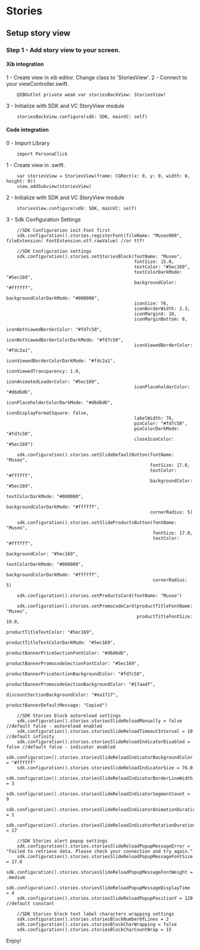 # Stories
## Setup story view
### Step 1 - Add story view to your screen.
#### Xib integration
1 - Create view in xib editor. Change class to 'StoriesView'. 
2 - Connect to your viewController.swift. 

        @IBOutlet private weak var storiesBackView: StoriesView!
    
3 - Initialize with SDK and VC StoryView module
    
        storiesBackView.configure(sdk: SDK, mainVC: self)
    
#### Code integration
0 - Import Library
    
        import PersonaClick

1 - Create view in .swift.

        var storiesView = StoriesView(frame: CGRect(x: 0, y: 0, width: 0, height: 0))
        view.addSubview(storiesView)

2 - Initialize with SDK and VC StoryView module
    
        storiesView.configure(sdk: SDK, mainVC: self)
    
3 - Sdk Configuration Settings

        //SDK Configuration init Font first
        sdk.configuration().stories.registerFont(fileName: "Museo900", fileExtension: FontExtension.otf.rawValue) //or ttf!

        //SDK Configuration settings
        sdk.configuration().stories.setStoriesBlock(fontName: "Museo",
                                                    fontSize: 15.0,
                                                    textColor: "#5ec169",
                                                    textColorDarkMode: "#5ec169",
                                                    backgroundColor: "#ffffff",
                                                    backgroundColorDarkMode: "#000000",
                                                    iconSize: 76,
                                                    iconBorderWidth: 2.3,
                                                    iconMarginX: 18,
                                                    iconMarginBottom: 8,
                                                    iconNotViewedBorderColor: "#fd7c50",
                                                    iconNotViewedBorderColorDarkMode: "#fd7c50",
                                                    iconViewedBorderColor: "#fdc2a1",
                                                    iconViewedBorderColorDarkMode: "#fdc2a1",
                                                    iconViewedTransparency: 1.0,
                                                    iconAnimatedLoaderColor: "#5ec169",
                                                    iconPlaceholderColor: "#d6d6d6",
                                                    iconPlaceholderColorDarkMode: "#d6d6d6",
                                                    iconDisplayFormatSquare: false,
                                                    labelWidth: 76,
                                                    pinColor: "#fd7c50",
                                                    pinColorDarkMode: "#fd7c50",
                                                    closeIconColor: "#5ec169")

        sdk.configuration().stories.setSlideDefaultButton(fontName: "Museo",
                                                          fontSize: 17.0,
                                                          textColor: "#ffffff",
                                                          backgroundColor: "#5ec169",
                                                          textColorDarkMode: "#000000",
                                                          backgroundColorDarkMode: "#ffffff",
                                                          cornerRadius: 5)

        sdk.configuration().stories.setSlideProductsButton(fontName: "Museo",
                                                           fontSize: 17.0,
                                                           textColor: "#ffffff",
                                                           backgroundColor: "#5ec169",
                                                           textColorDarkMode: "#000000",
                                                           backgroundColorDarkMode: "#ffffff",
                                                           cornerRadius: 5)

        sdk.configuration().stories.setProductsCard(fontName: "Museo")

        sdk.configuration().stories.setPromocodeCard(productTitleFontName: "Museo",
                                                     productTitleFontSize: 19.0,
                                                     productTitleTextColor: "#5ec169",
                                                     productTitleTextColorDarkMode: "#5ec169",
                                                     productBannerPriceSectionFontColor: "#d6d6d6",
                                                     productBannerPromocodeSectionFontColor: "#5ec169",
                                                     productBannerPriceSectionBackgroundColor: "#fd7c50",
                                                     productBannerPromocodeSectionBackgroundColor: "#17aadf",
                                                     discountSectionBackgroundColor: "#ea1717",
                                                     productBannerDefaultMessage: "Copied")

        //SDK Stories block autoreload settings
        sdk.configuration().stories.storiesSlideReloadManually = false //default false - autoreload enabled
        sdk.configuration().stories.storiesSlideReloadTimeoutInterval = 10 //default infinity
        sdk.configuration().stories.storiesSlideReloadIndicatorDisabled = false //default false - indicator enabled
        sdk.configuration().stories.storiesSlideReloadIndicatorBackgroundColor = "#ffffff"
        sdk.configuration().stories.storiesSlideReloadIndicatorSize = 76.0
        sdk.configuration().stories.storiesSlideReloadIndicatorBorderLineWidth = 3
        sdk.configuration().stories.storiesSlideReloadIndicatorSegmentCount = 9
        sdk.configuration().stories.storiesSlideReloadIndicatorAnimationDuration = 1
        sdk.configuration().stories.storiesSlideReloadIndicatorRotationDuration = 17

        //SDK Stories alert popup settings
        sdk.configuration().stories.storiesSlideReloadPopupMessageError = "Failed to retrieve data. Please check your connection and try again."
        sdk.configuration().stories.storiesSlideReloadPopupMessageFontSize = 17.0
        sdk.configuration().stories.storiesSlideReloadPopupMessageFontWeight = .medium
        sdk.configuration().stories.storiesSlideReloadPopupMessageDisplayTime = 4
        sdk.configuration().stories.storiesSlideReloadPopupPositionY = 120 //default constant
        
        //SDK Stories block text label characters wrapping settings
        sdk.configuration().stories.storiesBlockNumberOfLines = 2
        sdk.configuration().stories.storiesBlockCharWrapping = false
        sdk.configuration().stories.storiesBlockCharCountWrap = 15
    
Enjoy!
